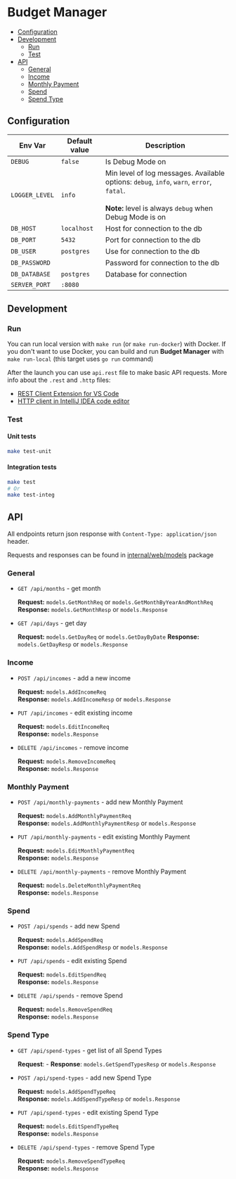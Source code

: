 # Budget Manager

- [Configuration](#configuration)
- [Development](#development)
  - [Run](#run)
  - [Test](#test)
- [API](#api)
  - [General](#general)
  - [Income](#income)
  - [Monthly Payment](#monthly-payment)
  - [Spend](#spend)
  - [Spend Type](#spend-type)

## Configuration

| Env Var        | Default value | Description                                                                                                                                             |
| -------------- | ------------- | ------------------------------------------------------------------------------------------------------------------------------------------------------- |
| `DEBUG`        | `false`       | Is Debug Mode on                                                                                                                                        |
| `LOGGER_LEVEL` | `info`        | Min level of log messages. Available options: `debug`, `info`, `warn`, `error`, `fatal`.<br><br>**Note:** level is always `debug` when Debug Mode is on |
| `DB_HOST`      | `localhost`   | Host for connection to the db                                                                                                                           |
| `DB_PORT`      | `5432`        | Port for connection to the db                                                                                                                           |
| `DB_USER`      | `postgres`    | Use for connection to the db                                                                                                                            |
| `DB_PASSWORD`  |               | Password for connection to the db                                                                                                                       |
| `DB_DATABASE`  | `postgres`    | Database for connection                                                                                                                                 |
| `SERVER_PORT`  | `:8080`       |                                                                                                                                                         |

## Development

### Run

You can run local version with `make run` (or `make run-docker`) with Docker. If you don't want to use Docker, you can build and run **Budget Manager** with `make run-local` (this target uses `go run` command)

After the launch you can use `api.rest` file to make basic API requests. More info about the `.rest` and `.http` files:

- [REST Client Extension for VS Code](https://github.com/Huachao/vscode-restclient)
- [HTTP client in IntelliJ IDEA code editor](https://www.jetbrains.com/help/idea/http-client-in-product-code-editor.html)

### Test

#### Unit tests

```bash
make test-unit
```

#### Integration tests

```bash
make test
# Or
make test-integ
```

## API

All endpoints return json response with `Content-Type: application/json` header.

Requests and responses can be found in [internal/web/models](internal/web/models/models.go) package

### General

- `GET /api/months` - get month

  **Request:** `models.GetMonthReq` or `models.GetMonthByYearAndMonthReq`
  **Response:** `models.GetMonthResp` or `models.Response`

- `GET /api/days` - get day

  **Request:** `models.GetDayReq` or `models.GetDayByDate`
  **Response:** `models.GetDayResp` or `models.Response`

### Income

- `POST /api/incomes` - add a new income

  **Request:** `models.AddIncomeReq`  
  **Response:** `models.AddIncomeResp` or `models.Response`

- `PUT /api/incomes` - edit existing income

  **Request:** `models.EditIncomeReq`  
  **Response:** `models.Response`

- `DELETE /api/incomes` - remove income

  **Request:** `models.RemoveIncomeReq`  
  **Response:** `models.Response`

### Monthly Payment

- `POST /api/monthly-payments` - add new Monthly Payment

  **Request:** `models.AddMonthlyPaymentReq`  
  **Response:** `models.AddMonthlyPaymentResp` or `models.Response`

- `PUT /api/monthly-payments` - edit existing Monthly Payment

  **Request:** `models.EditMonthlyPaymentReq`  
  **Response:** `models.Response`

- `DELETE /api/monthly-payments` - remove Monthly Payment

  **Request:** `models.DeleteMonthlyPaymentReq`  
  **Response:** `models.Response`

### Spend

- `POST /api/spends` - add new Spend

  **Request:** `models.AddSpendReq`  
  **Response:** `models.AddSpendResp` or `models.Response`

- `PUT /api/spends` - edit existing Spend

  **Request:** `models.EditSpendReq`  
  **Response:** `models.Response`

- `DELETE /api/spends` - remove Spend

  **Request:** `models.RemoveSpendReq`  
  **Response:** `models.Response`

### Spend Type

- `GET /api/spend-types` - get list of all Spend Types

  **Request**: -
  **Response**: `models.GetSpendTypesResp` or `models.Response`

- `POST /api/spend-types` - add new Spend Type

  **Request:** `models.AddSpendTypeReq`  
  **Response:** `models.AddSpendTypeResp` or `models.Response`

- `PUT /api/spend-types` - edit existing Spend Type

  **Request:** `models.EditSpendTypeReq`  
  **Response:** `models.Response`

- `DELETE /api/spend-types` - remove Spend Type

  **Request:** `models.RemoveSpendTypeReq`  
  **Response:** `models.Response`
